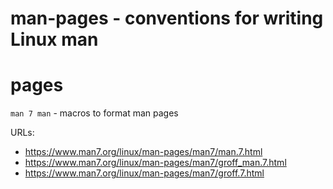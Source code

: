 # man-pages - conventions for writing Linux man  
# pages  

`man 7 man` - macros to format man pages  

URLs:  
- https://www.man7.org/linux/man-pages/man7/man.7.html  
- https://www.man7.org/linux/man-pages/man7/groff_man.7.html  
- https://www.man7.org/linux/man-pages/man7/groff.7.html  
